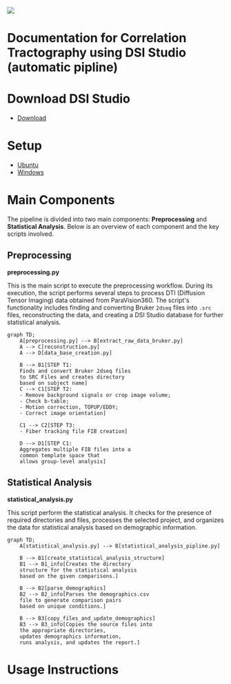 ![](https://mermaid.ink/svg/your-mermaid-code)

# Documentation for Correlation Tractography using DSI Studio (automatic pipline)

# Download DSI Studio

* [Download](https://dsi-studio.labsolver.org/download.html)

# Setup
* [Ubuntu](./doc/ubuntu_setup.md)
* [Windows](./doc/windows_setup.md)

# Main Components

The pipeline is divided into two main components: **Preprocessing** and **Statistical Analysis**. Below is an overview of each component and the key scripts involved.

## Preprocessing 
**preprocessing.py**

This is the main script to execute the preprocessing workflow. During its execution, the script performs several steps to process DTI (Diffusion Tensor Imaging) data obtained from ParaVision360. The script's functionality includes finding and converting Bruker `2dseq` files into `.src` files, reconstructing the data, and creating a DSI Studio database for further statistical analysis.

```mermaid
graph TD;
    A[preprocessing.py] --> B[extract_raw_data_bruker.py]
    A --> C[reconstruction.py]
    A --> D[data_base_creation.py]

    B --> B1[STEP T1: 
    Finds and convert Bruker 2dseq files 
    to SRC Files and creates directory 
    based on subject name]
    C --> C1[STEP T2: 
    - Remove background signals or crop image volume;
    - Check b-table; 
    - Motion correction, TOPUP/EDDY;
    - Correct image orientation]

    C1 --> C2[STEP T3: 
    - Fiber tracking file FIB creation]

    D --> D1[STEP C1: 
    Aggregates multiple FIB files into a 
    common template space that 
    allows group-level analysis]
```


## Statistical Analysis

**statistical_analysis.py**

This script perform the statistical analysis. It checks for the presence of required directories and files, processes the selected project, and organizes the data for statistical analysis based on demographic information.

```mermaid
graph TD;
    A[statistical_analysis.py] --> B[statistical_analysis_pipline.py]

    B --> B1[create_statistical_analysis_structure]
    B1 --> B1_info[Creates the directory 
    structure for the statistical analysis 
    based on the given comparisons.]

    B --> B2[parse_demographics]
    B2 --> B2_info[Parses the demographics.csv 
    file to generate comparison pairs 
    based on unique conditions.]

    B --> B3[copy_files_and_update_demographics]
    B3 --> B3_info[Copies the source files into 
    the appropriate directories, 
    updates demographics information, 
    runs analysis, and updates the report.]
```

# Usage Instructions
